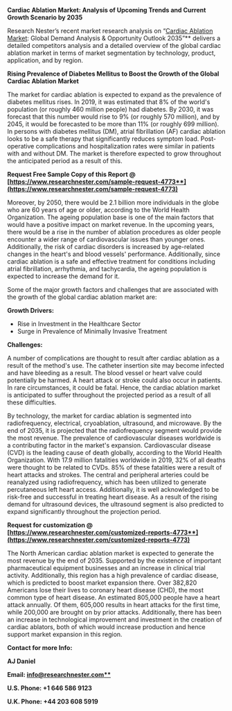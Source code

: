 ﻿**Cardiac Ablation Market: Analysis of Upcoming Trends and Current Growth Scenario by 2035**

Research Nester’s recent market research analysis on “[Cardiac Ablation Market](https://www.researchnester.com/reports/cardiac-ablation-market/4773): Global Demand Analysis & Opportunity Outlook 2035”** delivers a detailed competitors analysis and a detailed overview of the global cardiac ablation market in terms of market segmentation by technology, product, application, and by region. 

**Rising Prevalence of Diabetes Mellitus to Boost the Growth of the Global Cardiac Ablation Market** 

The market for cardiac ablation is expected to expand as the prevalence of diabetes mellitus rises. In 2019, it was estimated that 8% of the world's population (or roughly 460 million people) had diabetes. By 2030, it was forecast that this number would rise to 9% (or roughly 570 million), and by 2045, it would be forecasted to be more than 11% (or roughly 699 million). In persons with diabetes mellitus (DM), atrial fibrillation (AF) cardiac ablation looks to be a safe therapy that significantly reduces symptom load. Post-operative complications and hospitalization rates were similar in patients with and without DM. The market is therefore expected to grow throughout the anticipated period as a result of this. 

**Request Free Sample Copy of this Report @ [https://www.researchnester.com/sample-request-4773**](https://www.researchnester.com/sample-request-4773)**

Moreover, by 2050, there would be 2.1 billion more individuals in the globe who are 60 years of age or older, according to the World Health Organization. The ageing population base is one of the main factors that would have a positive impact on market revenue. In the upcoming years, there would be a rise in the number of ablation procedures as older people encounter a wider range of cardiovascular issues than younger ones. Additionally, the risk of cardiac disorders is increased by age-related changes in the heart's and blood vessels' performance. Additionally, since cardiac ablation is a safe and effective treatment for conditions including atrial fibrillation, arrhythmia, and tachycardia, the ageing population is expected to increase the demand for it. 

Some of the major growth factors and challenges that are associated with the growth of the global cardiac ablation market are:

**Growth Drivers:**

- Rise in Investment in the Healthcare Sector 
- Surge in Prevalence of Minimally Invasive Treatment 

**Challenges:**

A number of complications are thought to result after cardiac ablation as a result of the method's use. The catheter insertion site may become infected and have bleeding as a result. The blood vessel or heart valve could potentially be harmed. A heart attack or stroke could also occur in patients. In rare circumstances, it could be fatal. Hence, the cardiac ablation market is anticipated to suffer throughout the projected period as a result of all these difficulties. 

By technology, the market for cardiac ablation is segmented into radiofrequency, electrical, cryoablation, ultrasound, and microwave. By the end of 2035, it is projected that the radiofrequency segment would provide the most revenue. The prevalence of cardiovascular diseases worldwide is a contributing factor in the market's expansion. Cardiovascular disease (CVD) is the leading cause of death globally, according to the World Health Organization. With 17.9 million fatalities worldwide in 2019, 32% of all deaths were thought to be related to CVDs. 85% of these fatalities were a result of heart attacks and strokes. The central and peripheral arteries could be reanalyzed using radiofrequency, which has been utilized to generate percutaneous left heart access. Additionally, it is well acknowledged to be risk-free and successful in treating heart disease. As a result of the rising demand for ultrasound devices, the ultrasound segment is also predicted to expand significantly throughout the projection period. 

**Request for customization @ [https://www.researchnester.com/customized-reports-4773**](https://www.researchnester.com/customized-reports-4773)**

The North American cardiac ablation market is expected to generate the most revenue by the end of 2035. Supported by the existence of important pharmaceutical equipment businesses and an increase in clinical trial activity. Additionally, this region has a high prevalence of cardiac disease, which is predicted to boost market expansion there.  Over 382,820 Americans lose their lives to coronary heart disease (CHD), the most common type of heart disease. An estimated 805,000 people have a heart attack annually. Of them, 605,000 results in heart attacks for the first time, while 200,000 are brought on by prior attacks. Additionally, there has been an increase in technological improvement and investment in the creation of cardiac ablators, both of which would increase production and hence support market expansion in this region. 

**Contact for more Info:**

**AJ Daniel**

**Email: [info@researchnester.com**](mailto:info@researchnester.com)**

**U.S. Phone: +1 646 586 9123** 

**U.K. Phone: +44 203 608 5919** 

